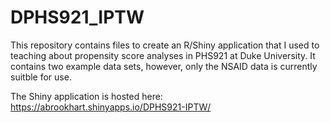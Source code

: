 # DPHS921_IPTW

This repository contains files to create an R/Shiny application that I used to teaching about propensity score analyses in PHS921 at Duke University.  It contains two example data sets, however, only the NSAID data is currently suitble for use.

The Shiny application is hosted here: https://abrookhart.shinyapps.io/DPHS921-IPTW/
